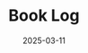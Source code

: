 ---
weight: 2
title: "Book Log"
description: "My reading list, what I'm into now and what've finished."
icon: "article"
date: "2025-03-11"
lastmod: "2025-03-11"
draft: false
toc: true
---
